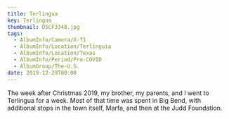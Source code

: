 ```yaml
---
title: Terlingua
key: Terlingua
thumbnail: DSCF3348.jpg
tags:
  - AlbumInfo/Camera/X-T1
  - AlbumInfo/Location/Terlinguia
  - AlbumInfo/Location/Texas
  - AlbumInfo/Period/Pre-COVID
  - AlbumGroup/The-U.S.
date: 2019-12-29T00:00
---
```

The week after Christmas 2019, my brother, my parents, and I went to Terlingua for a week. Most of that time was spent in Big Bend, with additional stops in the town itself, Marfa, and then at the Judd Foundation.
